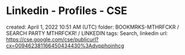 # Linkedin - Profiles - CSE

created: April 1, 2022 10:51 AM (UTC)
folder: BOOKMRKS-MTHRFCKR / SEARCH PARTY MTHRFCKR! / LINKEDIN
tags: Search, linkedin
url: https://cse.google.com/cse/publicurl?cx=009462381166450434430%3Advpphoinhcg
